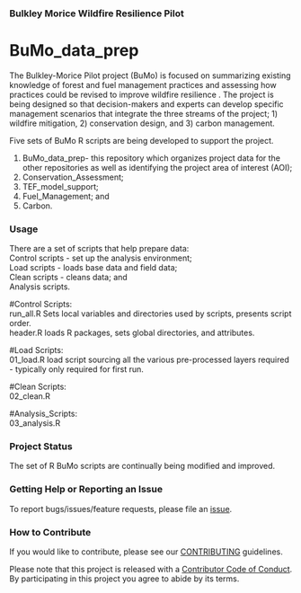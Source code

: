 ### Bulkley Morice Wildfire Resilience Pilot 

BuMo_data_prep
============================
The Bulkley-Morice Pilot project (BuMo) is focused on summarizing existing knowledge of forest and fuel management practices and assessing how practices could be revised to improve wildfire resilience . The project is being designed so that decision-makers and experts can develop specific management scenarios that integrate the three streams of the project; 1) wildfire mitigation, 2) conservation design, and 3) carbon management. 

Five sets of BuMo R scripts are being developed to support the project.  
1) BuMo_data_prep- this repository which organizes project data for the other repositories as well as identifying the project area of interest (AOI);  
2) Conservation_Assessment;  
3) TEF_model_support;  
4) Fuel_Management; and  
5) Carbon.  

### Usage

There are a set of scripts that help prepare data:     
Control scripts - set up the analysis environment;  
Load scripts - loads base data and field data;    
Clean scripts - cleans data; and    
Analysis scripts.

#Control Scripts:   
run_all.R	Sets local variables and directories used by scripts, presents script order.  
header.R	loads R packages, sets global directories, and attributes.

#Load Scripts:	
01_load.R	load script sourcing all the various pre-processed layers required - typically only required for first run.  

#Clean Scripts:   
02_clean.R

#Analysis_Scripts:   
03_analysis.R

### Project Status

The set of R BuMo scripts are continually being modified and improved.

### Getting Help or Reporting an Issue

To report bugs/issues/feature requests, please file an [issue](https://github.com/BCWF-Wetlands/WESP_data_prep/issues/).

### How to Contribute

If you would like to contribute, please see our [CONTRIBUTING](CONTRIBUTING.md) guidelines.

Please note that this project is released with a [Contributor Code of Conduct](CODE_OF_CONDUCT.md). By participating in this project you agree to abide by its terms.

